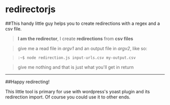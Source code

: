 # redirectorjs

##This handy little guy helps you to create redirections with a regex and a csv file. 

> **I am the redirector**, I create **redirections** from **csv files**

> give me a read file in _argv1_ and an output file in _argv2_, like so:

> `:~$ node redirection.js input-urls.csv my-output.csv`

> give me nothing and that is just what you'll get in return

---

##Happy redirecting!

This little tool is primary for use with wordpress's yoast plugin and its redirection import. 
Of course you could use it to other ends.